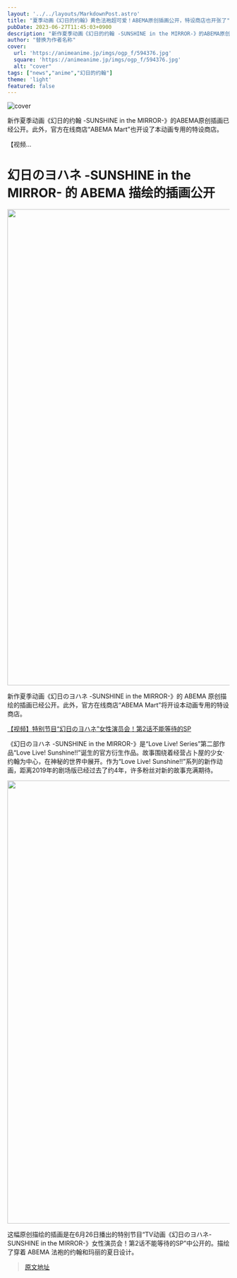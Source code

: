```yaml
---
layout: '../../layouts/MarkdownPost.astro'
title: "夏季动画《幻日的约翰》黄色法袍超可爱！ABEMA原创插画公开，特设商店也开张了"
pubDate: 2023-06-27T11:45:03+0900
description: "新作夏季动画《幻日的约翰 -SUNSHINE in the MIRROR-》的ABEMA原创插画已经公开。此外，官方在线商店“ABEMA Mart”也开设了本动画专用的特设商店。【视频…"
author: "替换为作者名称"
cover:
  url: 'https://animeanime.jp/imgs/ogp_f/594376.jpg'
  square: 'https://animeanime.jp/imgs/ogp_f/594376.jpg'
  alt: "cover"
tags: ["news","anime","幻日的约翰"]
theme: 'light'
featured: false
---
```


![cover](https://animeanime.jp/imgs/ogp_f/594376.jpg)

新作夏季动画《幻日的约翰 -SUNSHINE in the MIRROR-》的ABEMA原创插画已经公开。此外，官方在线商店“ABEMA Mart”也开设了本动画专用的特设商店。

【视频…

# 幻日のヨハネ -SUNSHINE in the MIRROR- 的 ABEMA 描绘的插画公开

<div class="figure figure-center --abematv"><img alt="" class="figure__img" height="1080" src="/imgs/zoom/594377.jpg" width="1920"></div>

新作夏季动画《幻日のヨハネ -SUNSHINE in the MIRROR-》的 ABEMA 原创描绘的插画已经公开。此外，官方在线商店“ABEMA Mart”将开设本动画专用的特设商店。

<p><a href="https://abema.tv/channels/abema-anime/slots/DH38cpyoncgiL7?utm_campaign=others_times_10085300_ap_free_slots_DH38cpyoncgiL7&amp;utm_medium=web&amp;utm_source=abematimes">【视频】特别节目“幻日のヨハネ”女性演员会！第2话不能等待的SP</a></p>

《幻日のヨハネ -SUNSHINE in the MIRROR-》是“Love Live! Series”第二部作品“Love Live! Sunshine!!”诞生的官方衍生作品。故事围绕着经营占卜屋的少女·约翰为中心，在神秘的世界中展开。作为“Love Live! Sunshine!!”系列的新作动画，距离2019年的剧场版已经过去了约4年，许多粉丝对新的故事充满期待。

<div class="figure figure-center --abematv"><img alt="" class="figure__img" height="1005" src="/imgs/zoom/594378.jpg" width="1920"></div>

这幅原创描绘的插画是在6月26日播出的特别节目“TV动画《幻日のヨハネ-SUNSHINE in the MIRROR-》女性演员会！第2话不能等待的SP”中公开的。描绘了穿着 ABEMA 法袍的约翰和玛丽的夏日设计。

>[原文地址](https://animeanime.jp/article/2023/06/27/78186.html)  